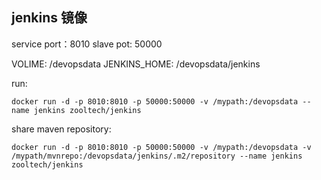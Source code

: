 ## jenkins 镜像

service port：8010
slave pot: 50000

VOLIME: /devopsdata
JENKINS_HOME: /devopsdata/jenkins

run:
```
docker run -d -p 8010:8010 -p 50000:50000 -v /mypath:/devopsdata --name jenkins zooltech/jenkins
```

share maven repository:
```
docker run -d -p 8010:8010 -p 50000:50000 -v /mypath:/devopsdata -v /mypath/mvnrepo:/devopsdata/jenkins/.m2/repository --name jenkins zooltech/jenkins
```
